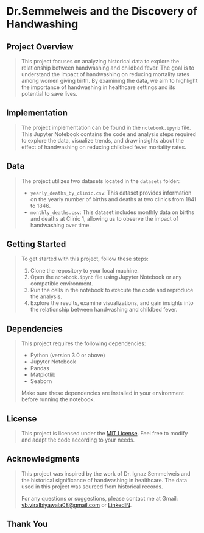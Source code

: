 # Dr.Semmelweis and the Discovery of Handwashing

## Project Overview
> This project focuses on analyzing historical data to explore the relationship between handwashing and childbed fever. The goal is to understand the impact of handwashing on reducing mortality rates among women giving birth. By examining the data, we aim to highlight the importance of handwashing in healthcare settings and its potential to save lives.

## Implementation
> The project implementation can be found in the `notebook.ipynb` file. This Jupyter Notebook contains the code and analysis steps required to explore the data, visualize trends, and draw insights about the effect of handwashing on reducing childbed fever mortality rates.

## Data
> The project utilizes two datasets located in the `datasets` folder:
> - `yearly_deaths_by_clinic.csv`: This dataset provides information on the yearly number of births and deaths at two clinics from 1841 to 1846.
> - `monthly_deaths.csv`: This dataset includes monthly data on births and deaths at Clinic 1, allowing us to observe the impact of handwashing over time.

## Getting Started
> To get started with this project, follow these steps:
> 
> 1. Clone the repository to your local machine.
> 2. Open the `notebook.ipynb` file using Jupyter Notebook or any compatible environment.
> 3. Run the cells in the notebook to execute the code and reproduce the analysis.
> 4. Explore the results, examine visualizations, and gain insights into the relationship between handwashing and childbed fever.

## Dependencies
> This project requires the following dependencies:
> - Python (version 3.0 or above)
> - Jupyter Notebook
> - Pandas
> - Matplotlib
> - Seaborn
> 
> Make sure these dependencies are installed in your environment before running the notebook.

## License
> This project is licensed under the [MIT License](LICENSE). Feel free to modify and adapt the code according to your needs.

## Acknowledgments
> This project was inspired by the work of Dr. Ignaz Semmelweis and the historical significance of handwashing in healthcare. The data used in this project was sourced from historical records.
> 
> For any questions or suggestions, please contact me at Gmail: vb.viralbiyawala08@gmail.com or [LinkedIN](https://www.linkedin.com/in/viralbiyawala/).

## **Thank You**
